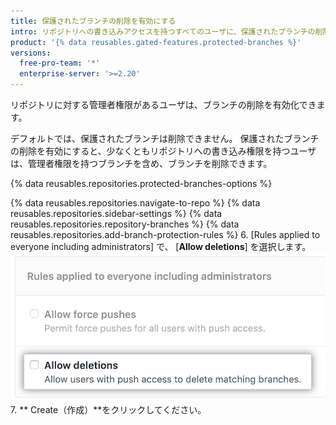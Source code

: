 ```yaml
---
title: 保護されたブランチの削除を有効にする
intro: リポジトリへの書き込みアクセスを持つすべてのユーザに、保護されたブランチの削除を許可できます。
product: '{% data reusables.gated-features.protected-branches %}'
versions:
  free-pro-team: '*'
  enterprise-server: '>=2.20'
---
```


リポジトリに対する管理者権限があるユーザは、ブランチの削除を有効化できます。

デフォルトでは、保護されたブランチは削除できません。 保護されたブランチの削除を有効にすると、少なくともリポジトリへの書き込み権限を持つユーザは、管理者権限を持つブランチを含め、ブランチを削除できます。

{% data reusables.repositories.protected-branches-options %}

{% data reusables.repositories.navigate-to-repo %}
{% data reusables.repositories.sidebar-settings %}
{% data reusables.repositories.repository-branches %}
{% data reusables.repositories.add-branch-protection-rules %}
6. [Rules applied to everyone including administrators] で、 [**Allow deletions**] を選択します。 ![ブランチ削除オプションを許可する](/assets/images/help/repository/allow-branch-deletions.png)
7. ** Create（作成）**をクリックしてください。
